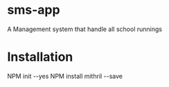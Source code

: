 # sms-app
A Management system that handle all school runnings

# Installation 

NPM init --yes
NPM install mithril --save 


